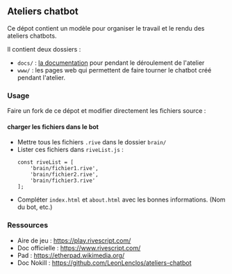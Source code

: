 ## Ateliers chatbot

Ce dépot contient un modèle pour organiser le travail et le rendu des ateliers chatbots.

Il contient deux dossiers :

- `docs/` : [la documentation](docs) pour pendant le déroulement de l'atelier
- `www/` : les pages web qui permettent de faire tourner le chatbot créé pendant l'atelier.

### Usage

Faire un fork de ce dépot et modifier directement les fichiers source :

#### charger les fichiers dans le bot
- Mettre tous les fichiers `.rive` dans le dossier `brain/`
- Lister ces fichiers dans `riveList.js` :
    ```
    const riveList = [
        'brain/fichier1.rive',
        'brain/fichier2.rive',
        'brain/fichier3.rive'
    ];
    ```
- Compléter `index.html` et `about.html` avec les bonnes informations. (Nom du bot, etc.)


### Ressources

- Aire de jeu : https://play.rivescript.com/
- Doc officielle : https://www.rivescript.com/
- Pad : https://etherpad.wikimedia.org/
- Doc Nokill : https://github.com/LeonLenclos/ateliers-chatbot
